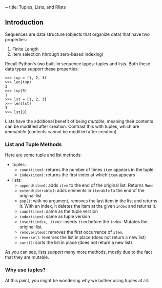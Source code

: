 ~ title: Tuples, Lists, and Rlists

Introduction
------------

Sequences are data structure (objects that organize data) that have
two properties:

1. Finite Length
2. Item selection (through zero-based indexing)

Recall Python's two built-in sequence types: tuples and lists. Both
these data types support these properties:

    >>> tup = (1, 2, 3)
    >>> len(tup)
    3
    >>> tup[0]
    1
    >>> lst = [1, 2, 3]
    >>> len(lst)
    3
    >>> lst[0]

Lists have the additional benefit of being *mutable*, meaning their
contents can be modified after creation. Contrast this with tuples,
which are *immutable* (contents cannot be modified after creation).

### List and Tuple Methods

Here are some tuple and list methods:

* tuples:
    * `count(item)`: returns the number of times `item` appears in the
      tuple.
    * `index(item)`: returns the first index at which `item` appears
* lists:
    * `append(item)`: adds `item` to the end of the original list.
      Returns `None`
    * `extend(iterable)`: adds elements in `iterable` to the end of
      the original list
    * `pop()`: with no argument, removes the last item in the list and
      returns it. With an index, it deletes the item at the given
      `index` and returns it.
    * `count(item)`: same as the tuple version
    * `index(item)`: same as tuple version
    * `insert(index, item)`: inserts `item` before the `index`.
      Mutates the original list.
    * `remove(item)`: removes the first occurrence of `item`.
    * `reverse()`: reverses the list in place (does not return a new
      list)
    * `sort()`: sorts the list in place (does not return a new list)

As you can see, lists support many more methods, mostly due to the
fact that they are mutable.

### Why use tuples?

At this point, you might be wondering why we bother using tuples at
all. 
